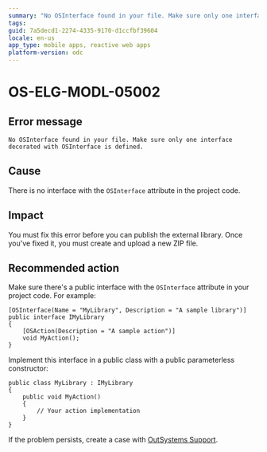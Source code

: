 ```yaml
---
summary: "No OSInterface found in your file. Make sure only one interface decorated with OSInterface is defined."
tags:
guid: 7a5decd1-2274-4335-9170-d1ccfbf39604
locale: en-us
app_type: mobile apps, reactive web apps
platform-version: odc
---
```


# OS-ELG-MODL-05002

## Error message

`No OSInterface found in your file. Make sure only one interface decorated with OSInterface is defined.`

## Cause

There is no interface with the `OSInterface` attribute in the project code.

## Impact

You must fix this error before you can publish the external library. Once you've fixed it, you must create and upload a new ZIP file.

## Recommended action

Make sure there's a public interface with the `OSInterface` attribute in your project code. For example:

    [OSInterface(Name = "MyLibrary", Description = "A sample library")]
    public interface IMyLibrary
    {
        [OSAction(Description = "A sample action")]
        void MyAction();
    }

Implement this interface in a public class with a public parameterless constructor:

    public class MyLibrary : IMyLibrary
    {
        public void MyAction()
        {
            // Your action implementation
        }
    }

If the problem persists, create a case with [OutSystems Support](https://www.outsystems.com/support/portal/open-support-case?ErrorCode=OS-ELG-MODL-05002).
